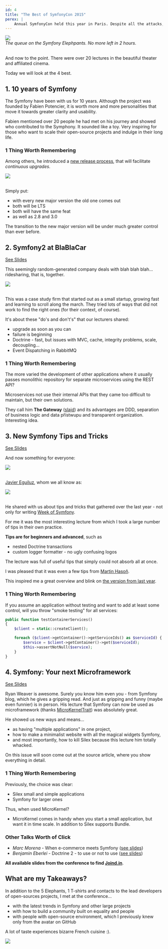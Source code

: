 ```yaml
---
id: 4
title: "The Best of SymfonyCon 2015"
perex: |
    Annual SymfonyCon held this year in Paris. Despite all the attacks, Paris lives on. Maybe more. An example of this can be 1000 visitors who arrived at the event. I represented Bohemia with Dennis, and also with Petr and Cuba from Lmc.eu.
---
```


<div class="text-center">
    <img src="/assets/images/posts/2015/symfonycon/symfonycon-divadlo.jpg" class="img-thumbnail">
    <br>
    <em>The queue on the Symfony Elephpants. No more left in 2 hours.</em>
</div>
<br>

And now to the point. There were over 20 lectures in the beautiful theater and affiliated cinema.

Today we will look at the 4 best.

## 1. 10 years of Symfony

The Symfony have been with us for 10 years. Although the project was founded by Fabien Potencier, it is worth more and more personalities that move it towards greater clarity and usability.

Fabien mentioned over 20 people he had met on his journey and showed who contributed to the Symphony. It sounded like a toy. Very inspiring for those who want to scale their open-source projects and indulge in their long life.

### 1 Thing Worth Remembering

Among others, he introduced a [new release process](https://symfony.com/blog/improving-the-symfony-release-process), that will facilitate <em>continuous upgrades</em>.

<div class="text-center">
    <img class="img-thumbnail" src="/assets/images/posts/2015/symfonycon/symfonycon-release-process.jpg">
</div>
<br>

Simply put:

- with every new major version the old one comes out
- both will be LTS
- both will have the same feat
- as well as 2.8 and 3.0

The transition to the new major version will be under much greater control than ever before.


## 2. Symfony2 at BlaBlaCar

<a href="https://speakerdeck.com/odolbeau/symfony-at-blablacar" class="btn btn-warning btn-sm">
    <em class="fa fa-slideshare fa-fw"></em>
    See Slides
</a>

This seemingly random-generated company deals with blah blah blah... ridesharing, that is, together.

<div class="text-center">
    <img src="/assets/images/posts/2015/symfonycon/symfonycon-bla-bla-car.png" class="img-thumbnail">
</div>
<br>

This was a case study firm that started out as a small startup, growing fast and learning to scroll along the march. They tried lots of ways that did not work to find the right ones (for their context, of course).

It's about these "do's and don't's" that our lecturers shared:

- upgrade as soon as you can
- failure is beginning
- Doctrine - fast, but issues with MVC, cache, integrity problems, scale, decoupling...
- Event Dispatching in RabbitMQ

### 1 Thing Worth Remembering

The more varied the development of other applications where it usually passes monolithic repository for separate microservices using the REST API?

Microservices not use their internal APIs that they came too difficult to maintain, but their own solutions.

They call him **The Gateway** ([slajd](https://speakerdeck.com/odolbeau/symfony-at-blablacar?slide=64)) and its advantages are DDD, separation of business logic and data přístwupu and transparent organization. Interesting idea.


## 3. New Symfony Tips and Tricks

<a href="https://www.slideshare.net/javier.eguiluz/new-symfony-tips-tricks-symfonycon-paris-2015" class="btn btn-warning btn-sm">
    <em class="fa fa-slideshare fa-fw"></em>
    See Slides
</a>


And now something for everyone:

<div class="text-center">
    <img src="/assets/images/posts/2015/symfonycon/symfonycon-tips-and-tricks.jpg" class="img-thumbnail">
</div>
<br>

[Javier Eguiluz](https://twitter.com/javiereguiluz), whom we all know as:

<div class="text-center">
    <img src="/assets/images/posts/2015/symfonycon/symfonycon-javier.png" class="img-thumbnail">
</div>
<br>



He shared with us about tips and tricks that gathered over the last year - not only for writing [Week of Symfony](https://symfony.com/blog/category/a-week-of-symfony).

For me it was the most interesting lecture from which I took a large number of tips in their own practice.

**Tips are for beginners and advanced**, such as

- nested Doctrine transactions
- custom logger formatter - no ugly confusing logos

The lecture was full of useful tips that simply could not absorb all at once.

I was pleased that it was even a few tips from [Martin Hasoň](https://twitter.com/hasonm).

This inspired me a great overview and blink on [the version from last year](https://www.slideshare.net/javier.eguiluz/symfony-tips-and-tricks).


### 1 Thing Worth Remembering


If you assume an application without testing and want to add at least some control, will you throw "smoke testing" for all services:

```php
public function testContainerServices()
{
	$client = static::createClient();

	foreach ($client->getContainer()->getServiceIds() as $serviceId) {
        $service = $client->getContainer()->get($serviceId);
        $this->assertNotNull($service);
	}
}
```


## 4. Symfony: Your next Microframework

<a href="https://www.slideshare.net/weaverryan/symfony-your-next-microframework-symfonycon-2015" class="btn btn-warning btn-sm">
    <em class="fa fa-slideshare fa-fw"></em>
    See Slides
</a>


Ryan Weaver is awesome. Surely you know him even you - from Symfony blog, which he gives a gripping read. And just as gripping and funny (maybe even funnier) is in person. His lecture that Symfony can now be used as microframework (thanks [MicroKernelTrait](https://github.com/symfony/symfony/blob/3.0/src/Symfony/Bundle/FrameworkBundle/Kernel/MicroKernelTrait.php)) was absolutely great.


He showed us new ways and means...

- as having "multiple applications" in one project,
- how to make a minimalist website with all the magical widgets Symfony,
- and most importantly, how to kill Silex because this lecture him totally whacked.

On this issue will soon come out at the source article, where you show everything in detail.



### 1 Thing Worth Remembering


Previously, the choice was clear:

- Silex small and simple applications
- Symfony for larger ones

Thus, when used MicroKernel?

- MicroKernel comes in handy when you start a small application, but want it in time scale. In addition to Silex supports Bundle.



### Other Talks Worth of Click

- *Marc Morena* - When e-commerce meets Symfony ([see slides](https://www.slideshare.net/MarcMorera/when-ecommercemeetssymfonyparissymfonycon2015))
- *Benjamin Eberlei* - Doctrine 2 - to use or not to use ([see slides](https://qafoo.com/resources/presentations/symfonycon_paris_2015/doctrine2_to_use_or_not_to_use.html))

**All available slides from the conference to find [Joind.in](https://joind.in/event/symfonycon-paris-2015/schedule/list)**.


## What are my Takeaways?

In addition to the 5 Elephants, 1 T-shirts and contacts to the lead developers of open-sources projects, I met at the conference...

- with the latest trends in Symfony and other large projects
- with how to build a community built on equality and people
- with people with open-source environment, which I previously knew only from the avatar on GitHub

A lot of taste experiences bizarre French cuisine :).

<div class="text-center">
    <img src="/assets/images/posts/2015/symfonycon/symfonycon-stage.jpg" class="img-thumbnail">
</div>
